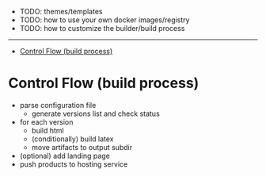 - TODO: themes/templates
- TODO: how to use your own docker images/registry
- TODO: how to customize the builder/build process

---

- [Control Flow (build process)](#control-flow-build-process)

# Control Flow (build process)

- parse configuration file
  - generate versions list and check status
- for each version
  - build html
  - (conditionally) build latex
  - move artifacts to output subdir
- (optional) add landing page
- push products to hosting service

